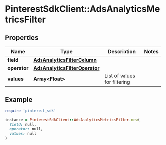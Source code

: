 # PinterestSdkClient::AdsAnalyticsMetricsFilter

## Properties

| Name | Type | Description | Notes |
| ---- | ---- | ----------- | ----- |
| **field** | [**AdsAnalyticsFilterColumn**](AdsAnalyticsFilterColumn.md) |  |  |
| **operator** | [**AdsAnalyticsFilterOperator**](AdsAnalyticsFilterOperator.md) |  |  |
| **values** | **Array&lt;Float&gt;** | List of values for filtering |  |

## Example

```ruby
require 'pinterest_sdk'

instance = PinterestSdkClient::AdsAnalyticsMetricsFilter.new(
  field: null,
  operator: null,
  values: null
)
```

